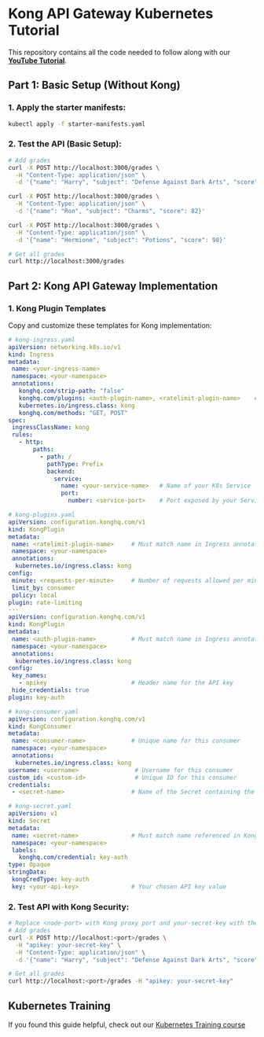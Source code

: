 # Kong API Gateway Kubernetes Tutorial
This repository contains all the code needed to follow along with our **[YouTube Tutorial](https://youtu.be/rTcj7znJVZc)**.

## Part 1: Basic Setup (Without Kong)

### 1. Apply the starter manifests:
```bash
kubectl apply -f starter-manifests.yaml
```

### 2. Test the API (Basic Setup):
```bash
# Add grades
curl -X POST http://localhost:3000/grades \
  -H "Content-Type: application/json" \
  -d '{"name": "Harry", "subject": "Defense Against Dark Arts", "score": 95}'

curl -X POST http://localhost:3000/grades \
  -H "Content-Type: application/json" \
  -d '{"name": "Ron", "subject": "Charms", "score": 82}'

curl -X POST http://localhost:3000/grades \
  -H "Content-Type: application/json" \
  -d '{"name": "Hermione", "subject": "Potions", "score": 98}'

# Get all grades
curl http://localhost:3000/grades
```

## Part 2: Kong API Gateway Implementation

### 1. Kong Plugin Templates
Copy and customize these templates for Kong implementation:

```yaml
# kong-ingress.yaml
apiVersion: networking.k8s.io/v1
kind: Ingress
metadata:
 name: <your-ingress-name>
 namespace: <your-namespace>
 annotations:
   konghq.com/strip-path: "false"
   konghq.com/plugins: <auth-plugin-name>, <ratelimit-plugin-name>    # Plugin names referenced in KongPlugin resources
   kubernetes.io/ingress.class: kong
   konghq.com/methods: "GET, POST"  
spec:
 ingressClassName: kong
 rules:
   - http:
       paths:
         - path: /
           pathType: Prefix
           backend:
             service:
               name: <your-service-name>   # Name of your K8s Service
               port:
                 number: <service-port>    # Port exposed by your Service

# kong-plugins.yaml
apiVersion: configuration.konghq.com/v1
kind: KongPlugin
metadata:
 name: <ratelimit-plugin-name>     # Must match name in Ingress annotation
 namespace: <your-namespace>
 annotations:
  kubernetes.io/ingress.class: kong
config:
 minute: <requests-per-minute>     # Number of requests allowed per minute
 limit_by: consumer
 policy: local
plugin: rate-limiting
---
apiVersion: configuration.konghq.com/v1
kind: KongPlugin
metadata:
 name: <auth-plugin-name>          # Must match name in Ingress annotation
 namespace: <your-namespace>
 annotations:
  kubernetes.io/ingress.class: kong
config:
 key_names:
   - apikey                        # Header name for the API key
 hide_credentials: true
plugin: key-auth

# kong-consumer.yaml
apiVersion: configuration.konghq.com/v1
kind: KongConsumer
metadata:
 name: <consumer-name>             # Unique name for this consumer
 namespace: <your-namespace>
 annotations:
  kubernetes.io/ingress.class: kong
username: <username>                # Username for this consumer
custom_id: <custom-id>              # Unique ID for this consumer
credentials:
 - <secret-name>                   # Name of the Secret containing the API key

# kong-secret.yaml
apiVersion: v1
kind: Secret
metadata:
 name: <secret-name>               # Must match name referenced in KongConsumer
 namespace: <your-namespace>
 labels:
   konghq.com/credential: key-auth
type: Opaque
stringData:
 kongCredType: key-auth
 key: <your-api-key>               # Your chosen API key value
```

### 2. Test API with Kong Security:
```bash
# Replace <node-port> with Kong proxy port and your-secret-key with the key from kong-secret.yaml
# Add grades
curl -X POST http://localhost:<port>/grades \
  -H "apikey: your-secret-key" \
  -H "Content-Type: application/json" \
  -d '{"name": "Harry", "subject": "Defense Against Dark Arts", "score": 95}'

# Get all grades
curl http://localhost:<port>/grades -H "apikey: your-secret-key"
```

## Kubernetes Training

If you found this guide helpful, check out our [Kubernetes Training course](https://kubernetestraining.io/)
